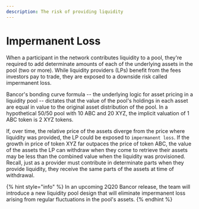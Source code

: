 ```yaml
---
description: The risk of providing liquidity
---
```


# Impermanent Loss

When a participant in the network contributes liquidity to a pool, they're required to add determinate amounts of each of the underlying assets in the pool \(two or more\). While liquidity providers \(LPs\) benefit from the fees investors pay to trade, they are exposed to a downside risk called impermanent loss. 

Bancor's bonding curve formula -- the underlying logic for asset pricing in a liquidity pool -- dictates that the value of the pool's holdings in each asset are equal in value to the original asset distribution of the pool. In a hypothetical 50/50 pool with 10 ABC and 20 XYZ, the implicit valuation of 1 ABC token is 2 XYZ tokens. 

If, over time, the relative price of the assets diverge from the price where liquidity was provided, the LP could be exposed to `impermanent loss`. If the growth in price of token XYZ far outpaces the price of token ABC, the value of the assets the LP can withdraw when they come to retrieve their assets may be less than the combined value when the liquidity was provisioned. Recall, just as a provider must contribute in determinate parts when they provide liquidity, they receive the same parts of the assets at time of withdrawal.

{% hint style="info" %}
In an upcoming 2Q20 Bancor release, the team will introduce a new liquidity pool design that will eliminate impermanent loss arising from regular fluctuations in the pool's assets. 
{% endhint %}

